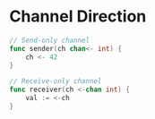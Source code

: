 # Channel Direction
```go
// Send-only channel
func sender(ch chan<- int) {
    ch <- 42
}

// Receive-only channel
func receiver(ch <-chan int) {
    val := <-ch
}
```